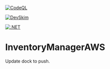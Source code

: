 [![CodeQL](https://github.com/Gigundo/InventoryManagerAWS/actions/workflows/codeql-analysis.yml/badge.svg)](https://github.com/Gigundo/InventoryManagerAWS/actions/workflows/codeql-analysis.yml)

[![DevSkim](https://github.com/Gigundo/InventoryManagerAWS/actions/workflows/devskim.yml/badge.svg?branch=master)](https://github.com/Gigundo/InventoryManagerAWS/actions/workflows/devskim.yml)

[![.NET](https://github.com/Gigundo/InventoryManagerAWS/actions/workflows/master-src-build-and-test.yml/badge.svg)](https://github.com/Gigundo/InventoryManagerAWS/actions/workflows/master-src-build-and-test.yml)

# InventoryManagerAWS

Update dock to push.
